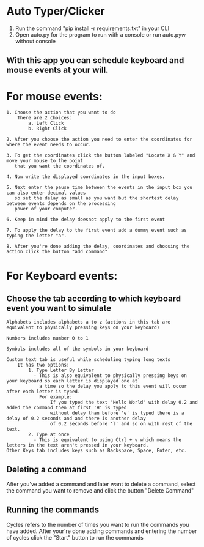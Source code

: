# Auto Typer/Clicker

1. Run the command "pip install -r requirements.txt" in your CLI
2. Open auto.py for the program to run with a console or run auto.pyw without console

## With this app you can schedule keyboard and mouse events at your will.
# For mouse events:<br>
    1. Choose the action that you want to do
        There are 2 choices:
            a. Left Click
            b. Right Click
            
    2. After you choose the action you need to enter the coordinates for where the event needs to occur.
    
    3. To get the coordinates click the button labeled "Locate X & Y" and move your mouse to the point
       that you want the coordinates of.
       
    4. Now write the displayed coordinates in the input boxes.
    
    5. Next enter the pause time between the events in the input box you can also enter decimal values 
       so set the delay as small as you want but the shortest delay between events depends on the processing 
       power of your computer.
       
    6. Keep in mind the delay doesnot apply to the first event
    
    7. To apply the delay to the first event add a dummy event such as typing the letter "a".
    
    8. After you're done adding the delay, coordinates and choosing the action click the button "add command"
# For Keyboard events:<br>
## Choose the tab according to which keyboard event you want to simulate

    Alphabets includes alphabets a to z (actions in this tab are equivalent to physically pressing keys on your keyboard)
    
    Numbers includes number 0 to 1
    
    Symbols includes all of the symbols in your keyboard
    
    Custom text tab is useful while scheduling typing long texts
        It has two options:
            1. Type Letter By Letter
              - This is also equivalent to physically pressing keys on your keyboard so each letter is displayed one at 
                a time so the delay you apply to this event will occur after each letter is typed.
                For example:
                    If you typed the text "Hello World" with delay 0.2 and added the command then at first 'H' is typed 
                    without delay than before 'e' is typed there is a delay of 0.2 seconds and and there is another delay
                    of 0.2 seconds before 'l' and so on with rest of the text.
            2. Type at once
              - This is equivalent to using Ctrl + v which means the letters in the text aren't pressed in your keyboard.
    Other Keys tab includes keys such as Backspace, Space, Enter, etc.
## Deleting a command
After you've added a command and later want to delete a command, select the command you want to remove and click
the button "Delete Command"
 ## Running the commands
 Cycles refers to the number of times you want to run the commands you have added.
 After your're done adding commands and entering the number of cycles click the "Start" button to run the commands
 
